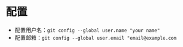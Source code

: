 # 配置

- 配置用户名：`git config --global user.name "your name"`
- 配置邮箱：`git config --global user.email "email@example.com`
